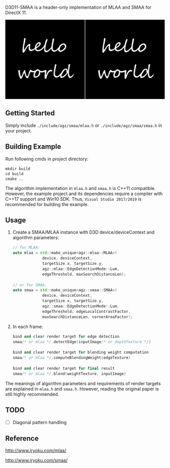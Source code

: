 D3D11-SMAA is a header-only implementation of MLAA and SMAA for DirectX 11.

![pic](./gallery/hello_world.png)

## Getting Started

Simply include `./include/agz/smaa/mlaa.h` or `./include/agz/smaa/smaa.h` in your project.

## Building Example

Run following cmds in project directory:

```
mkdir build
cd build
cmake ..
```

The algorithm implementation in `mlaa.h` and `smaa.h` is C++11 compatible. However, the example project and its dependencies require a compiler with C++17 support and Win10 SDK. Thus, `Visual Studio 2017/2019` is recommended for building the example.

## Usage

1. Create a SMAA/MLAA instance with D3D device/deviceContext and algorithm parameters:

   ```cpp
   // for MLAA:
   auto mlaa = std::make_unique<agz::mlaa::MLAA>(
               	device, deviceContext,
               	targetSize.x, targetSize.y,
               	agz::mlaa::EdgeDetectionMode::Lum,
               	edgeThreshold, maxSearchDistanceLen);
   
   // or for SMAA:
   auto smaa = std::make_unique<agz::smaa::SMAA>(
               	device, deviceContext,
               	targetSize.x, targetSize.y,
               	agz::smaa::EdgeDetectionMode::Lum,
               	edgeThreshold, edgeLocalContrastFactor,
               	maxSearchDistanceLen, cornerAreaFactor);
   ```

2. In each frame:

   ```cpp
   bind and clear render target for edge detection
   smaa/* or mlaa */.detectEdge(inputImage/* or depthTexture */)
       
   bind and clear render target for blending weight computation
   smaa/* or mlaa */.computeBlendingWeight(edgeTexture)
       
   bind and clear render target for final result
   smaa/* or mlaa */.blend(weightTexture, inputImage)
   ```

The meanings of algorithm parameters and requirements of render targets are explained in `mlaa.h` and `smaa.h`. However, reading the original paper is still highly recommended.

## TODO

- [ ] Diagonal pattern handling

## Reference

http://www.iryoku.com/mlaa/

http://www.iryoku.com/smaa/